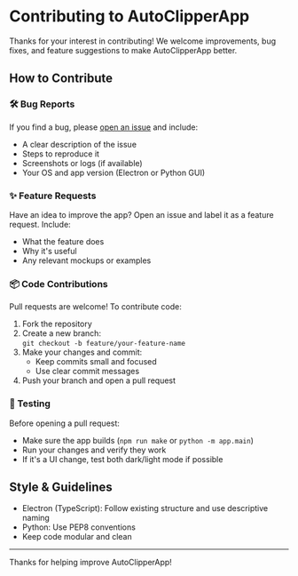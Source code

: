 # Contributing to AutoClipperApp

Thanks for your interest in contributing! We welcome improvements, bug fixes, and feature suggestions to make AutoClipperApp better.

## How to Contribute

### 🛠 Bug Reports
If you find a bug, please [open an issue](https://github.com/jakeefr/AutoClipperApp/issues) and include:

- A clear description of the issue
- Steps to reproduce it
- Screenshots or logs (if available)
- Your OS and app version (Electron or Python GUI)

### ✨ Feature Requests
Have an idea to improve the app? Open an issue and label it as a feature request. Include:

- What the feature does
- Why it's useful
- Any relevant mockups or examples

### 📦 Code Contributions
Pull requests are welcome! To contribute code:

1. Fork the repository
2. Create a new branch:  
   `git checkout -b feature/your-feature-name`
3. Make your changes and commit:
   - Keep commits small and focused
   - Use clear commit messages
4. Push your branch and open a pull request

### 🧪 Testing
Before opening a pull request:
- Make sure the app builds (`npm run make` or `python -m app.main`)
- Run your changes and verify they work
- If it's a UI change, test both dark/light mode if possible

## Style & Guidelines

- Electron (TypeScript): Follow existing structure and use descriptive naming
- Python: Use PEP8 conventions
- Keep code modular and clean

---

Thanks for helping improve AutoClipperApp!
